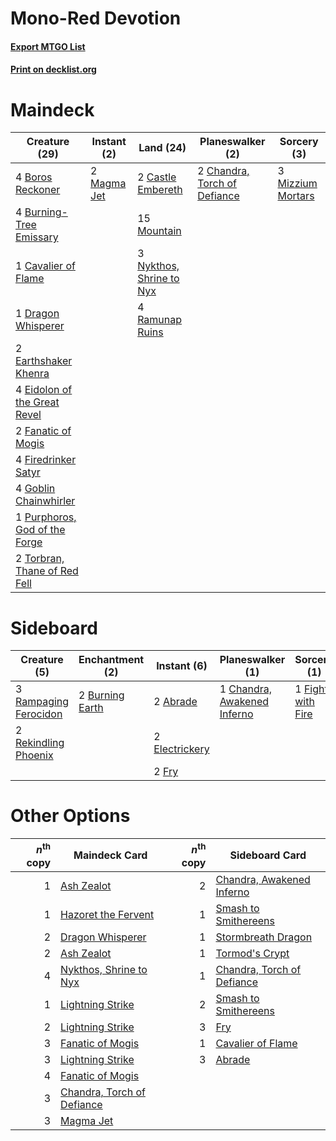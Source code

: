 # Mono-Red Devotion

#### [Export MTGO List](../collection/Mono-Red%20Devotion/Mono-Red%20Devotion.txt)
#### [Print on decklist.org](http://decklist.org/?deckmain=4%09Boros%20Reckoner%0A4%09Burning-Tree%20Emissary%0A2%09Castle%20Embereth%0A1%09Cavalier%20of%20Flame%0A2%09Chandra,%20Torch%20of%20Defiance%0A1%09Dragon%20Whisperer%0A2%09Earthshaker%20Khenra%0A4%09Eidolon%20of%20the%20Great%20Revel%0A2%09Fanatic%20of%20Mogis%0A4%09Firedrinker%20Satyr%0A4%09Goblin%20Chainwhirler%0A2%09Magma%20Jet%0A3%09Mizzium%20Mortars%0A15%09Mountain%0A3%09Nykthos,%20Shrine%20to%20Nyx%0A1%09Purphoros,%20God%20of%20the%20Forge%0A4%09Ramunap%20Ruins%0A2%09Torbran,%20Thane%20of%20Red%20Fell&deckside=2%09Abrade%0A2%09Burning%20Earth%0A1%09Chandra,%20Awakened%20Inferno%0A2%09Electrickery%0A1%09Fight%20with%20Fire%0A2%09Fry%0A3%09Rampaging%20Ferocidon%0A2%09Rekindling%20Phoenix)
# Maindeck

|                                             Creature (29)                                              |                                     Instant (2)                                     |                                             Land (24)                                             |                                           Planeswalker (2)                                            |                                        Sorcery (3)                                         |
|--------------------------------------------------------------------------------------------------------|-------------------------------------------------------------------------------------|---------------------------------------------------------------------------------------------------|-------------------------------------------------------------------------------------------------------|--------------------------------------------------------------------------------------------|
|4 [Boros Reckoner](http://gatherer.wizards.com/Pages/Card/Details.aspx?multiverseid=455762)             |2 [Magma Jet](http://gatherer.wizards.com/Pages/Card/Details.aspx?multiverseid=51180)|2 [Castle Embereth](http://gatherer.wizards.com/Pages/Card/Details.aspx?multiverseid=473201)       |2 [Chandra, Torch of Defiance](http://gatherer.wizards.com/Pages/Card/Details.aspx?multiverseid=417683)|3 [Mizzium Mortars](http://gatherer.wizards.com/Pages/Card/Details.aspx?multiverseid=405302)|
|4 [Burning-Tree Emissary](http://gatherer.wizards.com/Pages/Card/Details.aspx?multiverseid=426627)      |                                                                                     |15 [Mountain](http://gatherer.wizards.com/Pages/Card/Details.aspx?multiverseid=439859)             |                                                                                                       |                                                                                            |
|1 [Cavalier of Flame](http://gatherer.wizards.com/Pages/Card/Details.aspx?multiverseid=466879)          |                                                                                     |3 [Nykthos, Shrine to Nyx](http://gatherer.wizards.com/Pages/Card/Details.aspx?multiverseid=373713)|                                                                                                       |                                                                                            |
|1 [Dragon Whisperer](http://gatherer.wizards.com/Pages/Card/Details.aspx?multiverseid=394543)           |                                                                                     |4 [Ramunap Ruins](http://gatherer.wizards.com/Pages/Card/Details.aspx?multiverseid=430870)         |                                                                                                       |                                                                                            |
|2 [Earthshaker Khenra](http://gatherer.wizards.com/Pages/Card/Details.aspx?multiverseid=430779)         |                                                                                     |                                                                                                   |                                                                                                       |                                                                                            |
|4 [Eidolon of the Great Revel](http://gatherer.wizards.com/Pages/Card/Details.aspx?multiverseid=442117) |                                                                                     |                                                                                                   |                                                                                                       |                                                                                            |
|2 [Fanatic of Mogis](http://gatherer.wizards.com/Pages/Card/Details.aspx?multiverseid=373511)           |                                                                                     |                                                                                                   |                                                                                                       |                                                                                            |
|4 [Firedrinker Satyr](http://gatherer.wizards.com/Pages/Card/Details.aspx?multiverseid=373552)          |                                                                                     |                                                                                                   |                                                                                                       |                                                                                            |
|4 [Goblin Chainwhirler](http://gatherer.wizards.com/Pages/Card/Details.aspx?multiverseid=443017)        |                                                                                     |                                                                                                   |                                                                                                       |                                                                                            |
|1 [Purphoros, God of the Forge](http://gatherer.wizards.com/Pages/Card/Details.aspx?multiverseid=373556)|                                                                                     |                                                                                                   |                                                                                                       |                                                                                            |
|2 [Torbran, Thane of Red Fell](http://gatherer.wizards.com/Pages/Card/Details.aspx?multiverseid=473109) |                                                                                     |                                                                                                   |                                                                                                       |                                                                                            |


# Sideboard

|                                          Creature (5)                                          |                                     Enchantment (2)                                      |                                       Instant (6)                                       |                                           Planeswalker (1)                                           |                                        Sorcery (1)                                         |
|------------------------------------------------------------------------------------------------|------------------------------------------------------------------------------------------|-----------------------------------------------------------------------------------------|------------------------------------------------------------------------------------------------------|--------------------------------------------------------------------------------------------|
|3 [Rampaging Ferocidon](http://gatherer.wizards.com/Pages/Card/Details.aspx?multiverseid=435308)|2 [Burning Earth](http://gatherer.wizards.com/Pages/Card/Details.aspx?multiverseid=370696)|2 [Abrade](http://gatherer.wizards.com/Pages/Card/Details.aspx?multiverseid=430772)      |1 [Chandra, Awakened Inferno](http://gatherer.wizards.com/Pages/Card/Details.aspx?multiverseid=466881)|1 [Fight with Fire](http://gatherer.wizards.com/Pages/Card/Details.aspx?multiverseid=443007)|
|2 [Rekindling Phoenix](http://gatherer.wizards.com/Pages/Card/Details.aspx?multiverseid=439768) |                                                                                          |2 [Electrickery](http://gatherer.wizards.com/Pages/Card/Details.aspx?multiverseid=456219)|                                                                                                      |                                                                                            |
|                                                                                                |                                                                                          |2 [Fry](http://gatherer.wizards.com/Pages/Card/Details.aspx?multiverseid=466894)         |                                                                                                      |                                                                                            |


# Other Options

|*n*<sup>th</sup> copy|                                            Maindeck Card                                            |*n*<sup>th</sup> copy|                                           Sideboard Card                                            |
|--------------------:|-----------------------------------------------------------------------------------------------------|--------------------:|-----------------------------------------------------------------------------------------------------|
|                    1|[Ash Zealot](http://gatherer.wizards.com/Pages/Card/Details.aspx?multiverseid=253623)                |                    2|[Chandra, Awakened Inferno](http://gatherer.wizards.com/Pages/Card/Details.aspx?multiverseid=466881) |
|                    1|[Hazoret the Fervent](http://gatherer.wizards.com/Pages/Card/Details.aspx?multiverseid=426838)       |                    1|[Smash to Smithereens](http://gatherer.wizards.com/Pages/Card/Details.aspx?multiverseid=397795)      |
|                    2|[Dragon Whisperer](http://gatherer.wizards.com/Pages/Card/Details.aspx?multiverseid=394543)          |                    1|[Stormbreath Dragon](http://gatherer.wizards.com/Pages/Card/Details.aspx?multiverseid=373679)        |
|                    2|[Ash Zealot](http://gatherer.wizards.com/Pages/Card/Details.aspx?multiverseid=253623)                |                    1|[Tormod's Crypt](http://gatherer.wizards.com/Pages/Card/Details.aspx?multiverseid=389723)            |
|                    4|[Nykthos, Shrine to Nyx](http://gatherer.wizards.com/Pages/Card/Details.aspx?multiverseid=373713)    |                    1|[Chandra, Torch of Defiance](http://gatherer.wizards.com/Pages/Card/Details.aspx?multiverseid=417683)|
|                    1|[Lightning Strike](http://gatherer.wizards.com/Pages/Card/Details.aspx?multiverseid=383299)          |                    2|[Smash to Smithereens](http://gatherer.wizards.com/Pages/Card/Details.aspx?multiverseid=397795)      |
|                    2|[Lightning Strike](http://gatherer.wizards.com/Pages/Card/Details.aspx?multiverseid=383299)          |                    3|[Fry](http://gatherer.wizards.com/Pages/Card/Details.aspx?multiverseid=466894)                       |
|                    3|[Fanatic of Mogis](http://gatherer.wizards.com/Pages/Card/Details.aspx?multiverseid=373511)          |                    1|[Cavalier of Flame](http://gatherer.wizards.com/Pages/Card/Details.aspx?multiverseid=466879)         |
|                    3|[Lightning Strike](http://gatherer.wizards.com/Pages/Card/Details.aspx?multiverseid=383299)          |                    3|[Abrade](http://gatherer.wizards.com/Pages/Card/Details.aspx?multiverseid=430772)                    |
|                    4|[Fanatic of Mogis](http://gatherer.wizards.com/Pages/Card/Details.aspx?multiverseid=373511)          |                     |                                                                                                     |
|                    3|[Chandra, Torch of Defiance](http://gatherer.wizards.com/Pages/Card/Details.aspx?multiverseid=417683)|                     |                                                                                                     |
|                    3|[Magma Jet](http://gatherer.wizards.com/Pages/Card/Details.aspx?multiverseid=51180)                  |                     |                                                                                                     |

